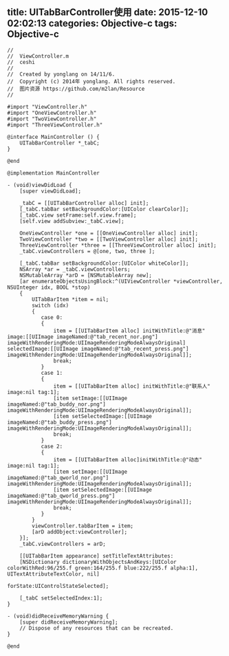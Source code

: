 title: UITabBarController使用
date: 2015-12-10 02:02:13
categories: Objective-c
tags: Objective-c
---

	//
	//  ViewController.m
	//  ceshi
	//
	//  Created by yonglang on 14/11/6.
	//  Copyright (c) 2014年 yonglang. All rights reserved.
	//  图片资源 https://github.com/m2lan/Resource
	//

	#import "ViewController.h"
	#import "OneViewController.h"
	#import "TwoViewController.h"
	#import "ThreeViewController.h"

	@interface MainController () {
		UITabBarController *_tabC;
	}

	@end

	@implementation MainController

	- (void)viewDidLoad {
		[super viewDidLoad];
	    
		_tabC = [[UITabBarController alloc] init];
		[_tabC.tabBar setBackgroundColor:[UIColor clearColor]];
		[_tabC.view setFrame:self.view.frame];
		[self.view addSubview:_tabC.view];
	    
		OneViewController *one = [[OneViewController alloc] init];
		TwoViewController *two = [[TwoViewController alloc] init];
		ThreeViewController *three = [[ThreeViewController alloc] init];
		_tabC.viewControllers = @[one, two, three ];
	    
		[_tabC.tabBar setBackgroundColor:[UIColor whiteColor]];
		NSArray *ar = _tabC.viewControllers;
		NSMutableArray *arD = [NSMutableArray new];
		[ar enumerateObjectsUsingBlock:^(UIViewController *viewController, NSUInteger idx, BOOL *stop)
		{
			UITabBarItem *item = nil;
			switch (idx)
			{
			   case 0:
			   {
			       item = [[UITabBarItem alloc] initWithTitle:@"消息" image:[[UIImage imageNamed:@"tab_recent_nor.png"] imageWithRenderingMode:UIImageRenderingModeAlwaysOriginal] selectedImage:[[UIImage imageNamed:@"tab_recent_press.png"] imageWithRenderingMode:UIImageRenderingModeAlwaysOriginal]];
			       break;
			   }
			   case 1:
			   {
			       item = [[UITabBarItem alloc] initWithTitle:@"联系人" image:nil tag:1];
			       [item setImage:[[UIImage imageNamed:@"tab_buddy_nor.png"] imageWithRenderingMode:UIImageRenderingModeAlwaysOriginal]];
			       [item setSelectedImage:[[UIImage imageNamed:@"tab_buddy_press.png"] imageWithRenderingMode:UIImageRenderingModeAlwaysOriginal]];
			       break;
			   }
			   case 2:
			   {
			       item = [[UITabBarItem alloc]initWithTitle:@"动态" image:nil tag:1];
			       [item setImage:[[UIImage imageNamed:@"tab_qworld_nor.png"] imageWithRenderingMode:UIImageRenderingModeAlwaysOriginal]];
			       [item setSelectedImage:[[UIImage imageNamed:@"tab_qworld_press.png"] imageWithRenderingMode:UIImageRenderingModeAlwaysOriginal]];
			       break;
			   }
			}
			viewController.tabBarItem = item;
			[arD addObject:viewController];
		}];
		_tabC.viewControllers = arD;
		    
		[[UITabBarItem appearance] setTitleTextAttributes:
		[NSDictionary dictionaryWithObjectsAndKeys:[UIColor colorWithRed:96/255.f green:164/255.f blue:222/255.f alpha:1], UITextAttributeTextColor, nil]
		                                   forState:UIControlStateSelected];
		    
		[_tabC setSelectedIndex:1];
	}

	- (void)didReceiveMemoryWarning {
		[super didReceiveMemoryWarning];
		// Dispose of any resources that can be recreated.
	}

	@end



